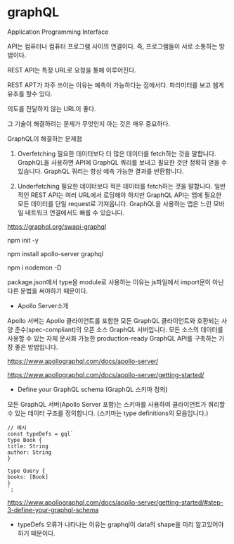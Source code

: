 # graphQL

Application Programming Interface

API는 컴퓨터나 컴퓨터 프로그램 사이의 연결이다. 즉, 프로그램들이 서로 소통하는 방법이다.

REST API는 특정 URL로 요청을 통해 이루어진다.

REST APT가 자주 쓰이는 이유는 예측이 가능하다는 점에서다. 파라미터를 보고 쉡게 유추를 할수 있다.

의도를 전달하지 않는 URL이 좋다.

그 기술이 해결하려는 문제가 무엇인지 아는 것은 매우 중요하다.

GraphQL이 해결하는 문제점

1. Overfetching
필요한 데이터보다 더 많은 데이터를 fetch하는 것을 말합니다. GraphQL을 사용하면 API에 GraphQL 쿼리를 보내고 필요한 것만 정확히 얻을 수 있습니다. GraphQL 쿼리는 항상 예측 가능한 결과를 반환합니다.

2. Underfetching
필요한 데이터보다 적은 데이터를 fetch하는 것을 말합니다. 일반적인 REST API는 여러 URL에서 로딩해야 하지만 GraphQL API는 앱에 필요한 모든 데이터를 단일 request로 가져옵니다. GraphQL을 사용하는 앱은 느린 모바일 네트워크 연결에서도 빠를 수 있습니다.

https://graphql.org/swapi-graphql

npm init -y

npm install apollo-server graphql

npm i nodemon -D

package.json에서 type을 module로 사용하는 이유는 js파일에서 import문이 아닌 다른 문법을 써야하기 때문이다.

* Apollo Server소개

Apollo 서버는 Apollo 클라이언트를 포함한 모든 GraphQL 클라이언트와 호환되는 사양 준수(spec-compliant)의 오픈 소스 GraphQL 서버입니다. 모든 소스의 데이터를 사용할 수 있는 자체 문서화 가능한 production-ready GraphQL API를 구축하는 가장 좋은 방법입니다.

https://www.apollographql.com/docs/apollo-server/

https://www.apollographql.com/docs/apollo-server/getting-started/

* Define your GraphQL schema (GraphQL 스키마 정의)

모든 GraphQL 서버(Apollo Server 포함)는 스키마를 사용하여 클라이언트가 쿼리할 수 있는 데이터 구조를 정의합니다.
(스키마는 type definitions의 모음입니다.)
```
// 예시
const typeDefs = gql`
type Book {
title: String
author: String
}

type Query {
books: [Book]
}
`;
```
https://www.apollographql.com/docs/apollo-server/getting-started/#step-3-define-your-graphql-schema

* typeDefs 오류가 나타나는 이유는 graphql이 data의 shape을 미리 알고있어야 하기 때문이다.

